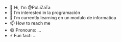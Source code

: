 - 👋 Hi, I’m @PoLiZaTa
- 👀 I’m interested in la programación
- 🌱 I’m currently learning en un modulo de informatica
- 📫 How to reach me 
- 😄 Pronouns: ...
- ⚡ Fun fact: ...

<!---
PoLiZaTa/PoLiZaTa is a ✨ special ✨ repository because its `README.md` (this file) appears on your GitHub profile.
You can click the Preview link to take a look at your changes.
--->
